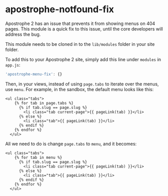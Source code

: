 apostrophe-notfound-fix
=======================

Apostrophe 2 has an issue that prevents it from showing menus on 404 pages. This module is a quick fix to this issue, until the core developers will address the bug.

This module needs to be cloned in to the `lib/modules` folder in your site folder.

To add this to your Apostrophe 2 site, simply add this line under `modules` in `app.js`:
```javascript
'apostrophe-menu-fix': {}
```

Then, in your views, instead of using `page.tabs` to iterate over the menus, use `menu`. For example, in the sandbox, the default menu looks like this:
```
<ul class="tabs">
    {% for tab in page.tabs %}
      {% if tab.slug == page.slug %}
        <li class="tab current-page">{{ pageLink(tab) }}</li>
      {% else %}
        <li class="tab">{{ pageLink(tab) }}</li>
      {% endif %}
    {% endfor %}
  </ul>
```

All we need to do is change `page.tabs` to `menu`, and it becomes:
```
<ul class="tabs">
    {% for tab in menu %}
      {% if tab.slug == page.slug %}
        <li class="tab current-page">{{ pageLink(tab) }}</li>
      {% else %}
        <li class="tab">{{ pageLink(tab) }}</li>
      {% endif %}
    {% endfor %}
  </ul>
```
